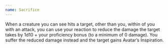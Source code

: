 ```yaml
---
name: Sacrifice
---
```

When a creature you can see hits a target, other than you, within <me-distance length="5" /> of you with an attack,
you can use your reaction to reduce the damage the target takes by 1d10 + your proficiency bonus
(to a minimum of 0 damage). You suffer the reduced damage instead and the target gains Avatar’s Inspiration.
